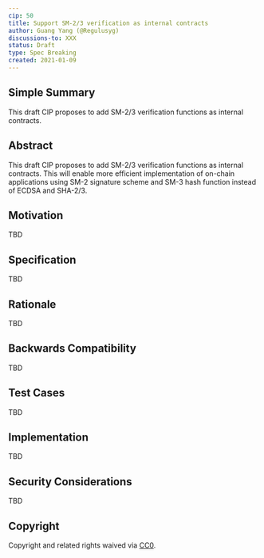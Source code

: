 ```yaml
---
cip: 50
title: Support SM-2/3 verification as internal contracts
author: Guang Yang (@Regulusyg)
discussions-to: XXX
status: Draft
type: Spec Breaking
created: 2021-01-09
---
```


<!--You can leave these HTML comments in your merged CIP and delete the visible duplicate text guides, they will not appear and may be helpful to refer to if you edit it again. This is the suggested template for new CIPs. Note that a CIP number will be assigned by an editor. When opening a pull request to submit your CIP, please use an abbreviated title in the filename, `CIP-draft_title_abbrev.md`. The title should be 44 characters or less.-->

## Simple Summary

This draft CIP proposes to add SM-2/3 verification functions as internal contracts.

## Abstract

This draft CIP proposes to add SM-2/3 verification functions as internal contracts. This will enable more efficient implementation of on-chain applications using SM-2 signature scheme and SM-3 hash function instead of ECDSA and SHA-2/3. 

## Motivation

TBD

## Specification

TBD

## Rationale

TBD

## Backwards Compatibility

TBD

## Test Cases

TBD

## Implementation

TBD

## Security Considerations
TBD

## Copyright
Copyright and related rights waived via [CC0](https://creativecommons.org/publicdomain/zero/1.0/).
